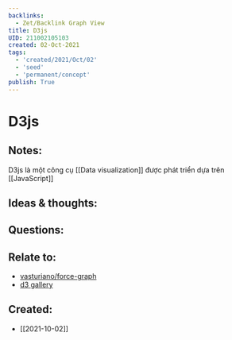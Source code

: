```yaml
---
backlinks:
  - Zet/Backlink Graph View
title: D3js
UID: 211002105103
created: 02-Oct-2021
tags:
  - 'created/2021/Oct/02'
  - 'seed'
  - 'permanent/concept'
publish: True
---
```

# D3js

## Notes:
D3js là một công cụ [[Data visualization]] được phát triển dựa trên [[JavaScript]]

## Ideas & thoughts:

## Questions:

## Relate to:
- [vasturiano/force-graph](https://github.com/vasturiano/force-graph)
- [d3 gallery](https://github.com/d3/d3/wiki/Gallery)
## Created:
- [[2021-10-02]]
